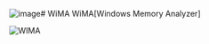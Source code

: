 ![image](https://github.com/DFPOL/WiMA/assets/171582776/0a20cea9-0304-457d-9b78-63a598b53317)# WiMA
WiMA[Windows Memory Analyzer]

![WIMA](https://github.com/DFPOL/WiMA/assets/171582776/1c051317-d287-42ce-b19c-bcd2ff32e6e2)
